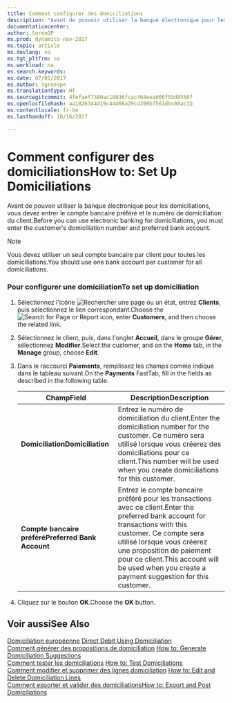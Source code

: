 ```yaml
---
title: Comment configurer des domiciliations
description: "Avant de pouvoir utiliser la banque électronique pour les domiciliations, vous devez entrer le compte bancaire préféré et le numéro de domiciliation du client."
documentationcenter: 
author: SorenGP
ms.prod: dynamics-nav-2017
ms.topic: article
ms.devlang: na
ms.tgt_pltfrm: na
ms.workload: na
ms.search.keywords: 
ms.date: 07/01/2017
ms.author: sgroespe
ms.translationtype: HT
ms.sourcegitcommit: 4fefaef7380ac10836fcac404eea006f55d8556f
ms.openlocfilehash: aa1826344d19c44d66a29c4398b7561dbc00ac1b
ms.contentlocale: fr-be
ms.lasthandoff: 10/16/2017

---
```

# <a name="how-to-set-up-domiciliations"></a><span data-ttu-id="06f45-103">Comment configurer des domiciliations</span><span class="sxs-lookup"><span data-stu-id="06f45-103">How to: Set Up Domiciliations</span></span>
<span data-ttu-id="06f45-104">Avant de pouvoir utiliser la banque électronique pour les domiciliations, vous devez entrer le compte bancaire préféré et le numéro de domiciliation du client.</span><span class="sxs-lookup"><span data-stu-id="06f45-104">Before you can use electronic banking for domiciliations, you must enter the customer's domiciliation number and preferred bank account.</span></span>  
  
> [!NOTE]  
>  <span data-ttu-id="06f45-105">Vous devez utiliser un seul compte bancaire par client pour toutes les domiciliations.</span><span class="sxs-lookup"><span data-stu-id="06f45-105">You should use one bank account per customer for all domiciliations.</span></span>  
  
### <a name="to-set-up-domiciliation"></a><span data-ttu-id="06f45-106">Pour configurer une domiciliation</span><span class="sxs-lookup"><span data-stu-id="06f45-106">To set up domiciliation</span></span>  
  
1.  <span data-ttu-id="06f45-107">Sélectionnez l'icône ![Rechercher une page ou un état](media/ui-search/search_small.png "icône Rechercher une page ou un état"), entrez **Clients**, puis sélectionnez le lien correspondant.</span><span class="sxs-lookup"><span data-stu-id="06f45-107">Choose the ![Search for Page or Report](media/ui-search/search_small.png "Search for Page or Report icon") icon, enter **Customers**, and then choose the related link.</span></span>  
  
2.  <span data-ttu-id="06f45-108">Sélectionnez le client, puis, dans l'onglet **Accueil**, dans le groupe **Gérer**, sélectionnez **Modifier**.</span><span class="sxs-lookup"><span data-stu-id="06f45-108">Select the customer, and on the **Home** tab, in the **Manage** group, choose **Edit**.</span></span>  
  
3.  <span data-ttu-id="06f45-109">Dans le raccourci **Paiements**, remplissez les champs comme indiqué dans le tableau suivant.</span><span class="sxs-lookup"><span data-stu-id="06f45-109">On the **Payments** FastTab, fill in the fields as described in the following table.</span></span>  
  
    |<span data-ttu-id="06f45-110">Champ</span><span class="sxs-lookup"><span data-stu-id="06f45-110">Field</span></span>|<span data-ttu-id="06f45-111">Description</span><span class="sxs-lookup"><span data-stu-id="06f45-111">Description</span></span>|  
    |---------------------------------|---------------------------------------|  
    |<span data-ttu-id="06f45-112">**Domiciliation**</span><span class="sxs-lookup"><span data-stu-id="06f45-112">**Domiciliation**</span></span>|<span data-ttu-id="06f45-113">Entrez le numéro de domiciliation du client.</span><span class="sxs-lookup"><span data-stu-id="06f45-113">Enter the domiciliation number for the customer.</span></span> <span data-ttu-id="06f45-114">Ce numéro sera utilisé lorsque vous créerez des domiciliations pour ce client.</span><span class="sxs-lookup"><span data-stu-id="06f45-114">This number will be used when you create domiciliations for this customer.</span></span>|  
    |<span data-ttu-id="06f45-115">**Compte bancaire préféré**</span><span class="sxs-lookup"><span data-stu-id="06f45-115">**Preferred Bank Account**</span></span>|<span data-ttu-id="06f45-116">Entrez le compte bancaire préféré pour les transactions avec ce client.</span><span class="sxs-lookup"><span data-stu-id="06f45-116">Enter the preferred bank account for transactions with this customer.</span></span> <span data-ttu-id="06f45-117">Ce compte sera utilisé lorsque vous créerez une proposition de paiement pour ce client.</span><span class="sxs-lookup"><span data-stu-id="06f45-117">This account will be used when you create a payment suggestion for this customer.</span></span>|  
  
4.  <span data-ttu-id="06f45-118">Cliquez sur le bouton **OK**.</span><span class="sxs-lookup"><span data-stu-id="06f45-118">Choose the **OK** button.</span></span>  
  
## <a name="see-also"></a><span data-ttu-id="06f45-119">Voir aussi</span><span class="sxs-lookup"><span data-stu-id="06f45-119">See Also</span></span>  
 <span data-ttu-id="06f45-120">[Domiciliation européenne](direct-debit-using-domiciliation.md) </span><span class="sxs-lookup"><span data-stu-id="06f45-120">[Direct Debit Using Domiciliation](direct-debit-using-domiciliation.md) </span></span>  
 <span data-ttu-id="06f45-121">[Comment générer des propositions de domiciliation](how-to-generate-domiciliation-suggestions.md) </span><span class="sxs-lookup"><span data-stu-id="06f45-121">[How to: Generate Domiciliation Suggestions](how-to-generate-domiciliation-suggestions.md) </span></span>  
 <span data-ttu-id="06f45-122">[Comment tester les domiciliations](how-to-test-domiciliations.md) </span><span class="sxs-lookup"><span data-stu-id="06f45-122">[How to: Test Domiciliations](how-to-test-domiciliations.md) </span></span>  
 <span data-ttu-id="06f45-123">[Comment modifier et supprimer des lignes domiciliation](how-to-edit-and-delete-domiciliation-lines.md) </span><span class="sxs-lookup"><span data-stu-id="06f45-123">[How to: Edit and Delete Domiciliation Lines](how-to-edit-and-delete-domiciliation-lines.md) </span></span>  
 [<span data-ttu-id="06f45-124">Comment exporter et valider des domiciliations</span><span class="sxs-lookup"><span data-stu-id="06f45-124">How to: Export and Post Domiciliations</span></span>](how-to-export-and-post-domiciliations.md)
